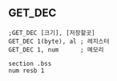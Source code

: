 ## GET_DEC
```Assembly
;GET_DEC [크기], [저장할곳]
GET_DEC 1(byte), al ; 레지스터
GET_DEC 1, num      ; 메모리

section .bss
num resb 1
```
